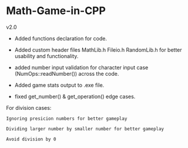 # Math-Game-in-CPP
  v2.0

* Added functions declaration for code.

* Added custom header files MathLib.h Fileio.h RandomLib.h for better usability and functionality.

* added number input validation for character input case (NumOps::readNumber()) across the code.

* Added game stats output to .exe file.

* fixed get_number() & get_operation() edge cases.
  
For division cases:

    Ignoring presicion numbers for better gameplay
    
    Dividing larger number by smaller number for better gameplay 
    
    Avoid division by 0
  
